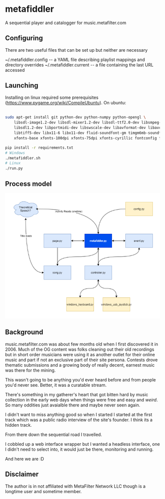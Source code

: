 # metafiddler

A sequential player and catalogger for music.metafilter.com


## Configuring

There are two useful files that can be set up but neither are necessary

~/.metafiddler.config -- a YAML file describing playlist mappings and directory overrides
~/.metafiddler.current -- a file containing the last URL accessed



## Launching

Installing on linux required some prerequisites (https://www.pygame.org/wiki/CompileUbuntu).  On ubuntu:


```sh

sudo apt-get install git python-dev python-numpy python-opengl \
    libsdl-image1.2-dev libsdl-mixer1.2-dev libsdl-ttf2.0-dev libsmpeg-dev \
    libsdl1.2-dev libportmidi-dev libswscale-dev libavformat-dev libavcodec-dev \
    libtiff5-dev libx11-6 libx11-dev fluid-soundfont-gm timgm6mb-soundfont \
    xfonts-base xfonts-100dpi xfonts-75dpi xfonts-cyrillic fontconfig fonts-freefont-ttf libfreetype6-dev

```

```sh
pip install -r requirements.txt
# Windows
./metafiddler.sh
# Linux
./run.py
```

## Process model
![Process diagram](.media/process-diagram.png)

## Background

music.metafilter.com was about few months old when I first discovered it in 2006.  Much of the OG content was folks cleaning out their old recordings but in short order musicians were using it as another outlet for their online music and part if not an exclusive part of their site persona.  Contests drove thematic submissions and a growing body of really decent, earnest music was there for the mining.

This wasn't going to be anything you'd ever heard before and from people you'd never see.  Better, it was a curatable stream.

There's something in my gatherer's heart that got bitten hard by music collection in the early web days when things were free and easy and _weird_.  So many oddities just avaialble there and maybe never seen again.

I didn't want to miss anything good so when I started I started at the first track which was a public radio interview of the site's founder.  I think its a hidden track.

From there down the sequential road I travelled.

I cobbled up a web interface wrapper but I wanted a headless interface, one I didn't need to select into, it would just be there, monitoring and running.

And here we are :D


## Disclaimer

The author is in not affiliated with MetaFilter Network LLC though is a longtime user and sometime member.